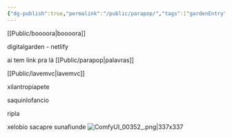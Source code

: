 ```yaml
---
{"dg-publish":true,"permalink":"/public/parapop/","tags":["gardenEntry"],"noteIcon":"","created":"2025-10-20T00:40:45.324-03:00","updated":"2025-10-20T15:56:48.191-03:00"}
---
```




[[Public/boooora\|boooora]]



digitalgarden - netlify


ai tem link pra lá [[Public/parapop\|palavras]]

[[Public/lavemvc\|lavemvc]]


xilantropiapete


saquinlofancio

ripla

xelobio
sacapre
sunafiunde
![ComfyUI_00352_.png|337x337](/img/user/Public/Anexos/ComfyUI_00352_.png)